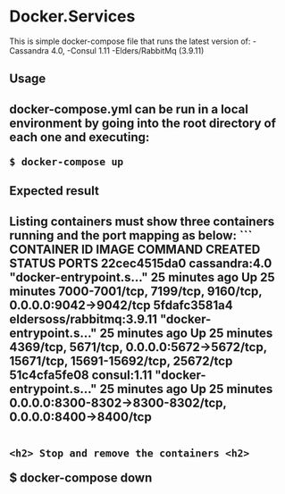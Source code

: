 # Docker.Services
This is simple docker-compose file that runs the latest version of:
    -Cassandra 4.0,
    -Consul 1.11
    -Elders/RabbitMq (3.9.11)

<h2>Usage<h2>
docker-compose.yml can be run in a local environment by going into the root directory of each one and executing:

```
$ docker-compose up

```

<h2>Expected result<h2>
Listing containers must show three containers running and the port mapping as below:
```
CONTAINER ID   IMAGE                       COMMAND                  CREATED          STATUS          PORTS
22cec4515da0   cassandra:4.0               "docker-entrypoint.s…"   25 minutes ago   Up 25 minutes   7000-7001/tcp, 7199/tcp, 9160/tcp, 0.0.0.0:9042->9042/tcp 
5fdafc3581a4   eldersoss/rabbitmq:3.9.11   "docker-entrypoint.s…"   25 minutes ago   Up 25 minutes   4369/tcp, 5671/tcp, 0.0.0.0:5672->5672/tcp, 15671/tcp, 15691-15692/tcp, 25672/tcp
51c4cfa5fe08   consul:1.11                 "docker-entrypoint.s…"   25 minutes ago   Up 25 minutes   0.0.0.0:8300-8302->8300-8302/tcp, 0.0.0.0:8400->8400/tcp

```

<h2> Stop and remove the containers <h2>

```
$ docker-compose down

```
